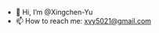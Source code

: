 - 👋 Hi, I’m @Xingchen-Yu
- 📫 How to reach me: xvy5021@gmail.com

<!---
Xingchen-Yu/Xingchen-Yu is a ✨ special ✨ repository because its `README.md` (this file) appears on your GitHub profile.
You can click the Preview link to take a look at your changes.
--->
